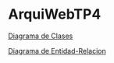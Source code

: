 # ArquiWebTP4
[Diagrama de Clases](https://viewer.diagrams.net/?tags=%7B%7D&highlight=0000ff&edit=_blank&layers=1&nav=1&title=ArquiWeb-TP4drawio#R7Z1tb6M4EIB%2FTaX2pFa8J%2FnY0H2TeqfcdW9v%2B6lyg5t4l%2BAcONtmf%2F3ZYEPAJqVKwL2uV5U2GGPA83g8Mx7gxA1XTx9SsF7%2BjiMYnzhW9HTiXp04jm27I%2FofK9kWJYE%2FKQoWKYp4pargBv2EvNDipRsUwaxWkWAcE7SuF85xksA5qZWBNMWP9WoPOK6fdQ0WUCq4mYNYLv0HRWQp7suyqh0fIVos%2BanHPt9xD%2BbfFyneJPx8CU5gsWcFRDO8arYEEX7cKXLfnbhhijEpfq2eQhizbhU9Vhz3vmVveckpTEiXA745s9ul5cPgQ%2BwEPx%2Bsqwi65z6%2FNrIVXQEj2jN8E6dkiRc4AfG7qnSa3y5krVp0q6pzjfGaFtq08BskZMvFDDYE06IlWcV8L3xC5Cs7%2FMLnW7c7e66eeMv5xlZsJCTdfhXV2MZt3sLYC0RBdWC%2BVTtyBlO0ggSmZWF0ybihm7nI8pL3KI75frlzeX9neJPOeVeNxpPAtv3JgxXAyRiOz20%2BDAhIF5C0VBo5RSXW0TtNc6F9gJheZ7qlFVIYA4J%2B1BEFnPRFWa8SOf3Bpa4moPV6f4B4w08zS3G0oSOsiUX2iFYxyHtqR5IPOCECFrYNYrRI6O857TbW19MfMCWIjrNLvoMwRKbzJYqja7DFG9ZJGaGDSGxNlzhFP2mzQJyD7k4JZ8kJajVu2JFcYinMaJ2ZkJhdFl2DjPA6cxzHYJ2h%2B%2FKCV1RSKJliQvCKVxJ3ymgIcYzTvAPch%2FyfhH85qov2V2jOf8fgHsbTUj2IljhtGUnx91LX5F25czpeifXue7BCMUP5C0wjkADR6UV%2F2E4rqKzn4dNewPje0YRrKK68xeZjpQkdoe%2BWO0rQGVs9MFlef8XkOa9%2Fyf5PZDbpfZI6l0X3NrtT7mHBawwfSCut2RrMUbK4zutceVXJX7wvWNHjEhF4Q8vZNT3SWZKpRtreQ5zTsURRBJOcHgIIKABkmKwxvaO8%2F%2Fwp%2FaM9GjK16NP7Cum2XW3TP1Y9JSFO6P0BlAscUrofISNcobPaB%2FzzcHAY6IjrBkPQBwuukoUErGBBA%2B0HKgcDxIBA%2BI5OIHwlEBnBbB4w%2BmF4HEZjnTgEShzWKZpzBXGNjXoYlAfb8jQCYU8kICTpx6hpxXYyxp4R%2FYoKLPeOuKw%2F577QuS3x4Mo8uAo55%2BbjDGeIIMzaT4u6DfnrEbHb0UAcHy7hLx%2Bniwn5%2B%2Fwu%2BpSQ2d38axbeqaVM79XizsspNxBuuHUQ7kwR%2BfwQ7igJpiHOjIrYx4%2BERiek9vDTcc5wnZ4AEiEZCSDqtX%2BKTs%2BMKaGFi1FXx%2FMIU4eaC9nfKLn4g%2BoUQcaNcTsGh2MyoCOqhsNph%2BOGzS5Gb%2BhBwxGS0YeGHLMq0ZgxO0OgYdyRodnwdPqnrmxnhDGCCv1gwutvNrzuPB9dd5TRda8PItXR9ShBZu463Jcux%2FtB4XUlDb2oJ9miMeF1zUCowuvDAaFeb4npPRsoNEKhCrIPB4WnhAJEETUAMsOEJiaUgfbhoBgrPB4TaD%2ByiFWBdpWIjxBoly%2B3LcheeDCnhclYhtMVIff6tLG7p6Y7ih0mBD8sWR1nFO8IIXjper094XcTZtULxrire9pXLM3eE0tjsQbDR6%2FxNNfay4djDeiwqvnYE4a%2FLOYVw4c%2BPkRMQR8fe9bwrhJkFmk0geHr9GE9GYopS%2FY3YfhfJgzvBa8py91TB1VQdHefP4RiVNShtm855P8fqe6eOrN5XiwX5jy0LB0aJPpDQmuyuydHYPK1OkB4SOWK%2FTI4DIeD1mR3X46aMBwIzo0Ik12igQe9ye6%2BKlJiYvBHFrH2ZHfZUiz8WebAnJb2gTAOwmqGKKaHcEdHmFz3o7u9BVGvONfdVq3UmVx33Vxoz3VXPPtfcsGX%2BM6M36ELD%2B3Z7rb8aGUVRqUTi4DD%2BCADo6E%2F292WQxUlGp%2BZpWGy3XWxoTXbPZDjFcxGNW%2BU%2BfVi7SPngisJEUgLFPaOeJtDzQ52%2B0BzpI6dmJfKHMOpLsf9YVnvChj6e2BLvfxSrb0oVwcNEgdMXQUlL8t77wkJWT2on4pZ85krJ6JtGjNQ9KcnlHnvg0HhtEBhXi6jiwd1zvtgQKgnjX83ICGIbI0poQUJZY78YEiogmhmCebIIvY7mot9PAYxansMIl9%2BqSyE0jwIFXbk7vuGynkj5LoD1JSHWZ4ZFK2g44RyjOcg1J7InmCaWZ7R5Y2o09wH9VD3LNvlqufMOKp60FBmuA%2BKxp6VO%2FEGvDPjtGoDRJnpPigge9buzOuItLIxHtCBVbPRZs9SNv7knqyxOvTQ4doD%2BrLKz4HYkryH%2BByI%2BLSHdVL7tId%2F8tyHPfr4hoeY3vd%2Bw0Nk6w%2F%2FDQ%2Bl2ORIpSxHqbNqEoiq5T%2B%2BPipqRwiscBJ9XqJE7BJ1PVGw0%2Bkv5eWgb8HsMHJbQ6QVmIPxEBmke%2FEQjujx8OCHznCuk8t1VvFsklAgYp1TNFHcCj%2BqgkxqyPfrDXlWo6HidqWGKCRgu1ONa9gmz%2BUdH5B0IiH%2BEWQ9zE6teQZlwE01%2B9SZ7jQ57F9Bd626QFRhzkCVRnqEh9XUdsOLVMw8BlnGEhfqukTWPI3Uh4YyUY6iTt24002q%2FBdRduD4cxvjz%2Fa8C380qf41IpJdh%2BNL233x6Gw5bdDptBVGxQmOOs7lB3Xti4uL397uSB81RnqgyJQZdKTLq1xUArJh%2BGYE4Lstk%2BgzOkSEYY4uADki%2FLYF4HgNtaMYAUoB9DUC5PDJG9dBnv3KJCBHOEOWnomSPnLNX4kQRqPGROBrngg6vOLv1zP5xkFzum7YSPUGu1p8L2z2SAbf2Oty1l7tPTkcab9pVes3Rrmv27ETqv%2BXMTeaQ80dyTH5I0mAblbfdy5GTPX9bPfdfw%3D%3D)

[Diagrama de Entidad-Relacion](https://viewer.diagrams.net/?tags=%7B%7D&highlight=0000ff&edit=_blank&layers=1&nav=1&page-id=3f4M9KfV1OAJ6Un_Sl5H&title=ArquiWeb-TP4drawio#R%3Cmxfile%3E%3Cdiagram%20name%3D%22Page-1%22%20id%3D%229f46799a-70d6-7492-0946-bef42562c5a5%22%3E7Z1tb6M4EIB%2FTaX2pFa8J%2FnY0H2TeqfcdW9v%2B6lyg5t4l%2BAcONtmf%2F3ZYEPAJqVKwL2uV5U2GGPA83g8Mx7gxA1XTx9SsF7%2BjiMYnzhW9HTiXp04jm27I%2FofK9kWJYE%2FKQoWKYp4pargBv2EvNDipRsUwaxWkWAcE7SuF85xksA5qZWBNMWP9WoPOK6fdQ0WUCq4mYNYLv0HRWQp7suyqh0fIVos%2BanHPt9xD%2BbfFyneJPx8CU5gsWcFRDO8arYEEX7cKXLfnbhhijEpfq2eQhizbhU9Vhz3vmVveckpTEiXA745s9ul5cPgQ%2BwEPx%2Bsqwi65z6%2FNrIVXQEj2jN8E6dkiRc4AfG7qnSa3y5krVp0q6pzjfGaFtq08BskZMvFDDYE06IlWcV8L3xC5Cs7%2FMLnW7c7e66eeMv5xlZsJCTdfhXV2MZt3sLYC0RBdWC%2BVTtyBlO0ggSmZWF0ybihm7nI8pL3KI75frlzeX9neJPOeVeNxpPAtv3JgxXAyRiOz20%2BDAhIF5C0VBo5RSXW0TtNc6F9gJheZ7qlFVIYA4J%2B1BEFnPRFWa8SOf3Bpa4moPV6f4B4w08zS3G0oSOsiUX2iFYxyHtqR5IPOCECFrYNYrRI6O857TbW19MfMCWIjrNLvoMwRKbzJYqja7DFG9ZJGaGDSGxNlzhFP2mzQJyD7k4JZ8kJajVu2JFcYinMaJ2ZkJhdFl2DjPA6cxzHYJ2h%2B%2FKCV1RSKJliQvCKVxJ3ymgIcYzTvAPch%2FyfhH85qov2V2jOf8fgHsbTUj2IljhtGUnx91LX5F25czpeifXue7BCMUP5C0wjkADR6UV%2F2E4rqKzn4dNewPje0YRrKK68xeZjpQkdoe%2BWO0rQGVs9MFlef8XkOa9%2Fyf5PZDbpfZI6l0X3NrtT7mHBawwfSCut2RrMUbK4zutceVXJX7wvWNHjEhF4Q8vZNT3SWZKpRtreQ5zTsURRBJOcHgIIKABkmKwxvaO8%2F%2Fwp%2FaM9GjK16NP7Cum2XW3TP1Y9JSFO6P0BlAscUrofISNcobPaB%2FzzcHAY6IjrBkPQBwuukoUErGBBA%2B0HKgcDxIBA%2BI5OIHwlEBnBbB4w%2BmF4HEZjnTgEShzWKZpzBXGNjXoYlAfb8jQCYU8kICTpx6hpxXYyxp4R%2FYoKLPeOuKw%2F577QuS3x4Mo8uAo55%2BbjDGeIIMzaT4u6DfnrEbHb0UAcHy7hLx%2Bniwn5%2B%2Fwu%2BpSQ2d38axbeqaVM79XizsspNxBuuHUQ7kwR%2BfwQ7igJpiHOjIrYx4%2BERiek9vDTcc5wnZ4AEiEZCSDqtX%2BKTs%2BMKaGFi1FXx%2FMIU4eaC9nfKLn4g%2BoUQcaNcTsGh2MyoCOqhsNph%2BOGzS5Gb%2BhBwxGS0YeGHLMq0ZgxO0OgYdyRodnwdPqnrmxnhDGCCv1gwutvNrzuPB9dd5TRda8PItXR9ShBZu463Jcux%2FtB4XUlDb2oJ9miMeF1zUCowuvDAaFeb4npPRsoNEKhCrIPB4WnhAJEETUAMsOEJiaUgfbhoBgrPB4TaD%2ByiFWBdpWIjxBoly%2B3LcheeDCnhclYhtMVIff6tLG7p6Y7ih0mBD8sWR1nFO8IIXjper094XcTZtULxrire9pXLM3eE0tjsQbDR6%2FxNNfay4djDeiwqvnYE4a%2FLOYVw4c%2BPkRMQR8fe9bwrhJkFmk0geHr9GE9GYopS%2FY3YfhfJgzvBa8py91TB1VQdHefP4RiVNShtm855P8fqe6eOrN5XiwX5jy0LB0aJPpDQmuyuydHYPK1OkB4SOWK%2FTI4DIeD1mR3X46aMBwIzo0Ik12igQe9ye6%2BKlJiYvBHFrH2ZHfZUiz8WebAnJb2gTAOwmqGKKaHcEdHmFz3o7u9BVGvONfdVq3UmVx33Vxoz3VXPPtfcsGX%2BM6M36ELD%2B3Z7rb8aGUVRqUTi4DD%2BCADo6E%2F292WQxUlGp%2BZpWGy3XWxoTXbPZDjFcxGNW%2BU%2BfVi7SPngisJEUgLFPaOeJtDzQ52%2B0BzpI6dmJfKHMOpLsf9YVnvChj6e2BLvfxSrb0oVwcNEgdMXQUlL8t77wkJWT2on4pZ85krJ6JtGjNQ9KcnlHnvg0HhtEBhXi6jiwd1zvtgQKgnjX83ICGIbI0poQUJZY78YEiogmhmCebIIvY7mot9PAYxansMIl9%2BqSyE0jwIFXbk7vuGynkj5LoD1JSHWZ4ZFK2g44RyjOcg1J7InmCaWZ7R5Y2o09wH9VD3LNvlqufMOKp60FBmuA%2BKxp6VO%2FEGvDPjtGoDRJnpPigge9buzOuItLIxHtCBVbPRZs9SNv7knqyxOvTQ4doD%2BrLKz4HYkryH%2BByI%2BLSHdVL7tId%2F8tyHPfr4hoeY3vd%2Bw0Nk6w%2F%2FDQ%2Bl2ORIpSxHqbNqEoiq5T%2B%2BPipqRwiscBJ9XqJE7BJ1PVGw0%2Bkv5eWgb8HsMHJbQ6QVmIPxEBmke%2FEQjujx8OCHznCuk8t1VvFsklAgYp1TNFHcCj%2BqgkxqyPfrDXlWo6HidqWGKCRgu1ONa9gmz%2BUdH5B0IiH%2BEWQ9zE6teQZlwE01%2B9SZ7jQ57F9Bd626QFRhzkCVRnqEh9XUdsOLVMw8BlnGEhfqukTWPI3Uh4YyUY6iTt24002q%2FBdRduD4cxvjz%2Fa8C380qf41IpJdh%2BNL233x6Gw5bdDptBVGxQmOOs7lB3Xti4uL397uSB81RnqgyJQZdKTLq1xUArJh%2BGYE4Lstk%2BgzOkSEYY4uADki%2FLYF4HgNtaMYAUoB9DUC5PDJG9dBnv3KJCBHOEOWnomSPnLNX4kQRqPGROBrngg6vOLv1zP5xkFzum7YSPUGu1p8L2z2SAbf2Oty1l7tPTkcab9pVes3Rrmv27ETqv%2BXMTeaQ80dyTH5I0mAblbfdy5GTPX9bPfdfw%3D%3D%3C%2Fdiagram%3E%3Cdiagram%20name%3D%22Page-2%22%20id%3D%223f4M9KfV1OAJ6Un_Sl5H%22%3E7Vrbbts4EP0aA7sF1tDFuuSxcp3NAimQwou06cuClhiLLSUKFBVb%2FfqSFqkb1a7TNFbryC8Wh6MhOXPmDEl7Zi%2BT%2Fd8UZPFbEkE8s4xoP7PfzCzLtC2PfwlJWUlcVwq2FEVSqRGs0RcohYaUFiiCeUeREYIZyrrCkKQpDFlHBiglu67aPcHdUTOwhZpgHQKsS9%2BjiMVSahpG03EF0TaWQ%2FuO7NiA8POWkiKV46UkhVVPApQZqZrHICK7lshezewlJYRVT8l%2BCbFwq%2FLY3VXwMdvfvv1n5eb%2FrvYf3yfvrL8qY5ePeaVeHIUp%2B8mmF5XtB4AL6colRmKYasmsVB7OdyjBgDvHDmKWYC40%2BeM9SdlaKok2wGib8ueQm4CUCx4gZYjH6bXsSFAUCe0gjBGOrkFJCrGknPE4qFYQE4q%2BcMtADcO7KZOoEzFtq6zFq1wupBTmXOlGOcqsRdcgZ1InJBiDLEebetIJoFuUBoQxkkgltdpLhPGSYEIPTrDvDx9hVSAGRkpbIaOyn6BQPmOwgTioIaYsHUAmVkXJ5xqvB3e2hpNKwsOXIEFYZOYtpBFIgXJ85RCBxECGkXsbqqQ%2BEjVmDWXODpAkkNGSvyet2BL8khccV7Z3TZbVCRK3EkzlF5CJva0tNxDlDxKlj0Cs62vQhBHnAtkklMVkS1KAV420F65G55qQTLr%2BE2SslB4FBSNdnHMX0vJDu3EnjM0d1Xyzl8arVilb%2FTAdgPxaEF4bBlwmgFZbiHoaXNLqr9YvFv0DgeaOIwUN4fc8bEkC52kBv2fQdYahQyEGDD10pzcEhMOrfK2gbClkBKUsb1m%2BEYIGka7ZhaS3MHqgqiw2EKun9uOo86wxUHfW6PG%2BQTxHo%2BdpNGJphS8QTprK3lT2DuXrV6t7njcx0JEMZP8eDGQPMtB%2FN5RERThtwCcmqk6qVpeJbMcZm4kuRt2B15vsM96BL45lMH9UBtMvDybymsirfXvgdMnLtMYmL9fRMHsFch2vMcjEI41Jsin4JIKIFE3MM0gRn4%2FAqFK5aUTBLkYMrjNwSPIdBVkX9hrMTxUO66J3dDb1Xa05FA732cLhaeGYtrnHFQnz2CLxc65ptHsYq5fb%2FqIHkmpi8q32xXTPkLkw5kbrY9kdu67Rs1t5RrP72Hsk0x7hHsm90PD%2BhzGfz9M%2FNdjz3GddlFaM32d4nfSPL6NDRNVNppNRU%2B%2FA7Rk6NbkDzGQ%2F2y7X0CNlzufmSw%2FUop82owfK1AIViq0dUj%2FknX1Zd5z%2BEXHssu4bmutPekRsToV3s%2Fah8HyOiJ5%2FbPW3n1j9n5acvpac94QmPMqWsSlfSH76Xv8UNHp%2B6pw5Fbd2MVNMuhi5uPn6z1QiUK9eeqD6JW8xkFKnDZQ9SsXbI1YVPM%2BRzbtWV1PvREOVu2%2BVybqEnlGZVET3v2XSH%2FW3IF%2B%2FlRLHwhef5n6Pj82BC6vTprk78fFgoNxuoKzn42PebP5zWd3LNP9ptVdfAQ%3D%3D%3C%2Fdiagram%3E%3C%2Fmxfile%3E)
